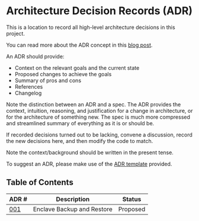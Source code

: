 # Architecture Decision Records (ADR)

This is a location to record all high-level architecture decisions in this project.

You can read more about the ADR concept in
this [blog post](https://product.reverb.com/documenting-architecture-decisions-the-reverb-way-a3563bb24bd0#.78xhdix6t).

An ADR should provide:

- Context on the relevant goals and the current state
- Proposed changes to achieve the goals
- Summary of pros and cons
- References
- Changelog

Note the distinction between an ADR and a spec. The ADR provides the context, intuition, reasoning, and justification
for a change in architecture, or for the architecture of something new. The spec is much more compressed and streamlined
summary of everything as it is or should be.

If recorded decisions turned out to be lacking, convene a discussion, record the new decisions here, and then modify the
code to match.

Note the context/background should be written in the present tense.

To suggest an ADR, please make use of the [ADR template](./adr-template.md) provided.

## Table of Contents

| ADR \#                             | Description                | Status   |
|------------------------------------|----------------------------|----------|
| [001](./adr-001-backup-restore.md) | Enclave Backup and Restore | Proposed |
